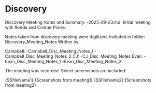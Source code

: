 # Discovery

Discovery Meeting Notes and Summary: 
   -2025-09-23.md: Initial meeting with Ronda and Conner Prarie. 

Notes taken from discovery meeting were digitized. Included in folder: Discovery_Meeting_Notes
Written by:

Campbell:
    -Campbell_Disc_Meeting_Notes_1
    -Campbell_Disc_Meeting_Notes_2
CJ:
    -CJ_Disc_Meeting_Notes
Evan:
    -Evan_Disc_Meeting_Notes_1
    -Evan_Disc_Meeting_Notes_2

The meeting was recorded. Select screenshots are included: 

{SSfileName1}:{Screenshots from meeting1}
{SSfileName2}:{Screenshots from meeting2}